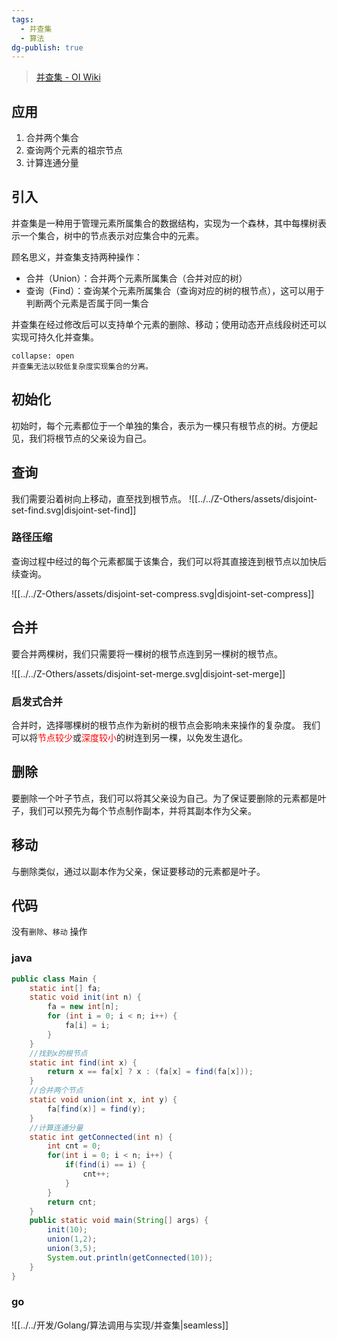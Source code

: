```yaml
---
tags:
  - 并查集
  - 算法
dg-publish: true
---
```

> [并查集 - OI Wiki](https://oi-wiki.org/ds/dsu/)

## 应用
1. 合并两个集合
2. 查询两个元素的祖宗节点
3. 计算连通分量

## 引入

并查集是一种用于管理元素所属集合的数据结构，实现为一个森林，其中每棵树表示一个集合，树中的节点表示对应集合中的元素。

顾名思义，并查集支持两种操作：

- 合并（Union）：合并两个元素所属集合（合并对应的树）
- 查询（Find）：查询某个元素所属集合（查询对应的树的根节点），这可以用于判断两个元素是否属于同一集合

并查集在经过修改后可以支持单个元素的删除、移动；使用动态开点线段树还可以实现可持久化并查集。
```ad-warning
collapse: open
并查集无法以较低复杂度实现集合的分离。
```
## 初始化

初始时，每个元素都位于一个单独的集合，表示为一棵只有根节点的树。方便起见，我们将根节点的父亲设为自己。
## 查询

我们需要沿着树向上移动，直至找到根节点。
![[../../Z-Others/assets/disjoint-set-find.svg|disjoint-set-find]]
### 路径压缩

查询过程中经过的每个元素都属于该集合，我们可以将其直接连到根节点以加快后续查询。

![[../../Z-Others/assets/disjoint-set-compress.svg|disjoint-set-compress]]
## 合并

要合并两棵树，我们只需要将一棵树的根节点连到另一棵树的根节点。

![[../../Z-Others/assets/disjoint-set-merge.svg|disjoint-set-merge]]
### 启发式合并

合并时，选择哪棵树的根节点作为新树的根节点会影响未来操作的复杂度。
我们可以将<font color="#ff0000">节点较少</font>或<font color="#ff0000">深度较小</font>的树连到另一棵，以免发生退化。

## 删除

要删除一个叶子节点，我们可以将其父亲设为自己。为了保证要删除的元素都是叶子，我们可以预先为每个节点制作副本，并将其副本作为父亲。

## 移动

与删除类似，通过以副本作为父亲，保证要移动的元素都是叶子。

## 代码
没有`删除`、`移动` 操作
### java
```java
public class Main {  
    static int[] fa;  
    static void init(int n) {  
        fa = new int[n];  
        for (int i = 0; i < n; i++) {  
            fa[i] = i;  
        }  
    }  
    //找到x的根节点  
    static int find(int x) {  
        return x == fa[x] ? x : (fa[x] = find(fa[x]));  
    }  
    //合并两个节点  
    static void union(int x, int y) {  
        fa[find(x)] = find(y);  
    }  
    //计算连通分量  
    static int getConnected(int n) {  
        int cnt = 0;  
        for(int i = 0; i < n; i++) {  
            if(find(i) == i) {  
                cnt++;  
            }  
        }  
        return cnt;  
    }  
    public static void main(String[] args) {  
        init(10);  
        union(1,2);  
        union(3,5);  
        System.out.println(getConnected(10));  
    }  
}
```
### go
![[../../开发/Golang/算法调用与实现/并查集|seamless]]